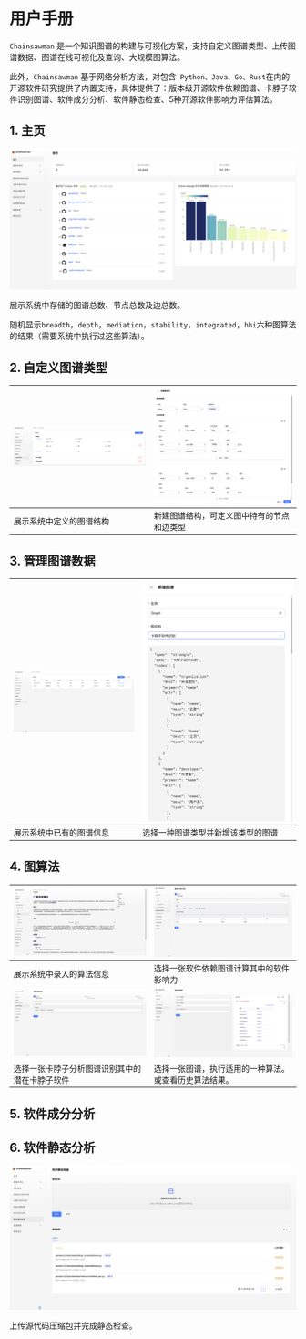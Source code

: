 # 用户手册

`Chainsawman` 是一个知识图谱的构建与可视化方案，支持自定义图谱类型、上传图谱数据、图谱在线可视化及查询、大规模图算法。

此外，`Chainsawman` 基于网络分析方法，对包含` Python、Java、Go、Rust`在内的开源软件研究提供了内置支持，具体提供了：版本级开源软件依赖图谱、卡脖子软件识别图谱、软件成分分析、软件静态检查、5种开源软件影响力评估算法。

## 1. 主页

![主页](assets/主页.png)

展示系统中存储的图谱总数、节点总数及边总数。

随机显示`breadth`，`depth`，`mediation`，`stability`，`integrated`，`hhi`六种图算法的结果（需要系统中执行过这些算法）。

## 2. 自定义图谱类型
| ![图谱配置-1](assets/图谱配置-1.png)    | ![图谱配置-2.png](assets/图谱配置-2.png.png)    |
| ---- | ---- |
| 展示系统中定义的图谱结构 | 新建图谱结构，可定义图中持有的节点和边类型 |

## 3. 管理图谱数据

| <img src="assets/数据源管理-1.png" alt="数据源管理-1" style="zoom:50%;" /> | ![数据源管理-2](assets/数据源管理-2.png) |
| ------------------------------------------------------------ | ---------------------------------------- |
| 展示系统中已有的图谱信息                                     | 选择一种图谱类型并新增该类型的图谱       |

## 4. 图算法

| ![图算法-1](assets/图算法-1.png)               | ![图算法-2](assets/图算法-2.png)                       |
| ---------------------------------------------- | ------------------------------------------------------ |
| 展示系统中录入的算法信息                       | 选择一张软件依赖图谱计算其中的软件影响力               |
| ![图算法-3](assets/图算法-3.png)               | ![图算法-4](assets/图算法-4.png)                       |
| 选择一张卡脖子分析图谱识别其中的潜在卡脖子软件 | 选择一张图谱，执行适用的一种算法。或查看历史算法结果。 |

## 5. 软件成分分析



## 6. 软件静态分析

![软件静态分析](assets/软件静态分析.png)

上传源代码压缩包并完成静态检查。

